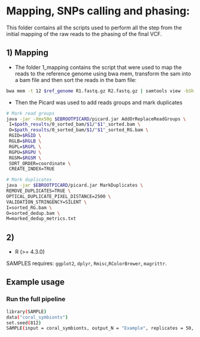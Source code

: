 # Mapping, SNPs calling and phasing: 

This folder contains all the scripts used to perform all the step from the initial mapping of the raw reads to the phasing of the final VCF.

## 1) Mapping

- The folder 1_mapping contains the script that were used to map the reads to the reference genome using bwa mem, transform the sam into a bam file and then sort the reads in the bam file:

``` bash
bwa mem -t 12 $ref_genome R1.fastq.gz R2.fastq.gz | samtools view -bSh |samtools sort -o sorted.bam
```

- Then the Picard was used to add reads groups and mark duplicates

``` bash
# Mark read groups
java -jar -Xmx50g $EBROOTPICARD/picard.jar AddOrReplaceReadGroups \
 I=$path_results/0_sorted_bam/$1/"$1"_sorted.bam \
 O=$path_results/0_sorted_bam/$1/"$1"_sorted_RG.bam \
 RGID=$RGID \
 RGLB=$RGLB \
 RGPL=$RGPL \
 RGPU=$RGPU \
 RGSM=$RGSM \
 SORT_ORDER=coordinate \
 CREATE_INDEX=TRUE

# Mark duplicates
java -jar $EBROOTPICARD/picard.jar MarkDuplicates \
REMOVE_DUPLICATES=TRUE \
OPTICAL_DUPLICATE_PIXEL_DISTANCE=2500 \
VALIDATION_STRINGENCY=SILENT \
I=sorted_RG.bam \
O=sorted_dedup.bam \
M=marked_dedup_metrics.txt
```


## 2) 

-   R (\>= 4.3.0)

SAMPLES requires: `ggplot2`, `dplyr`, `Rmisc`,`RColorBrewer`, `magrittr`.

## Example usage
### Run the full pipeline
``` bash
library(SAMPLE)
data("coral_symbionts")
set.seed(812)
SAMPLE(input = coral_symbionts, output_N = "Example", replicates = 50, stability_thresh = 2, sucess_points = 10, diff = 1)
```
